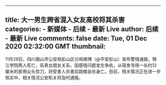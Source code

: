 
---
title: 大一男生跨省混入女友高校将其杀害
categories: 
    - 新媒体
    - 后续 - 最新 Live
author: 后续 - 最新 Live
comments: false
date: Tue, 01 Dec 2020 02:32:00 GMT
thumbnail: 
---

<div>   
11月29日，四川眉山市公安局彭山区分局微博（@平安彭山）发布警情通报，锦江学院两人死亡，系男女朋友关系，因感情问题发生争执，从宿舍寻得一长约12厘米的家用尖头剪刀，将受害人杀害后跳楼自杀身亡。目前，相关情况正在进一步核实中，相关情况公安机关将及时通报。  
</div>
            